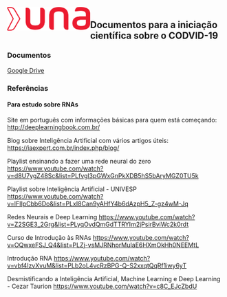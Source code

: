 <img src="./una.png" width="193px" height="55px" align="left">

## Documentos para a iniciação científica sobre o CODVID-19

### Documentos

[Google Drive](https://drive.google.com/drive/folders/1k1TRbhb2Dg3kQkVrOmlWze7gvhNT8viH)

### Referências

#### Para estudo sobre RNAs

Site em português com informações básicas para quem está começando:
http://deeplearningbook.com.br/

Blog sobre Inteligência Artificial com vários artigos úteis:
https://iaexpert.com.br/index.php/blog/

Playlist ensinando a fazer uma rede neural do zero
https://www.youtube.com/watch?v=d8U7ygZ48Sc&list=PLfvgl3pGWxGnPkXDB5hS5bAryMGZ0TU5k

Playlist sobre Inteligência Artificial - UNIVESP
https://www.youtube.com/watch?v=lFIIpCbb6Do&list=PLxI8Can9yAHfY4b6dAzpH5_Z-gz4wM-Jq

Redes Neurais e Deep Learning
https://www.youtube.com/watch?v=Z2SGE3_2Grg&list=PLyqOvdQmGdTTRYIm2jPsirBviWc2k0rdt

Curso de Introdução às RNAs
https://www.youtube.com/watch?v=OQwxeFSJ_Q4&list=PLZj-vsMJRNhprMuIaE6HXmOkHh0NEEMtL

Introdução RNA
https://www.youtube.com/watch?v=vbf4IzvXvuM&list=PLb2oL4vcRzBPG-Q-S2xxqtQqRf1iwy6yT

Desmistificando a Inteligência Artificial, Machine Learning e Deep Learning - Cezar Taurion
https://www.youtube.com/watch?v=c8C_EJcZbdU


